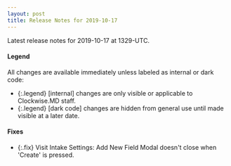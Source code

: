 ```yaml
---
layout: post
title: Release Notes for 2019-10-17
---
```


Latest release notes for 2019-10-17 at 1329-UTC.

<div class='legend' markdown='1'>

#### Legend

All changes are available immediately unless labeled as internal or dark code:

- {:.legend} [internal] changes are only visible or applicable to Clockwise.MD staff.
- {:.legend} [dark code] changes are hidden from general use until made visible at a later date.

</div>


<div class='fixes' markdown='1'>

#### Fixes

- {:.fix} Visit Intake Settings: Add New Field Modal doesn't close when 'Create' is pressed.

</div>

